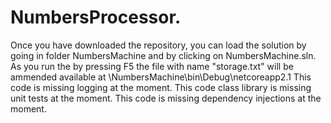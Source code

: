 # NumbersProcessor.
Once you have downloaded the repository, you can load the solution by going in folder NumbersMachine and by clicking on NumbersMachine.sln.
As you run the by pressing F5 the file with name "storage.txt" will be ammended available at \NumbersMachine\bin\Debug\netcoreapp2.1
This code is missing logging at the moment.
This code class library is missing unit tests at the moment.
This code is missing dependency injections at the moment.
